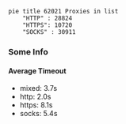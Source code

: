 
```mermaid
pie title 62021 Proxies in list
    "HTTP" : 28824
    "HTTPS": 10720
    "SOCKS" : 30911
```

### Some Info
#### Average Timeout

- mixed: 3.7s
- http: 2.0s
- https: 8.1s
- socks: 5.4s